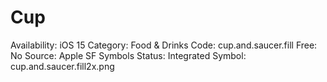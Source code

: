 # Cup

Availability: iOS 15
Category: Food & Drinks
Code: cup.and.saucer.fill
Free: No
Source: Apple SF Symbols
Status: Integrated
Symbol: cup.and.saucer.fill2x.png